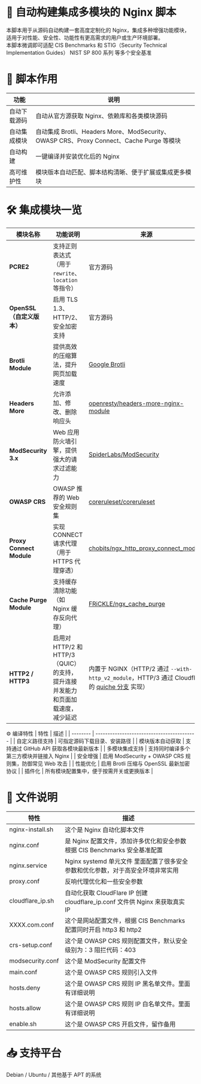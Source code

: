 # 🚀 自动构建集成多模块的 Nginx 脚本
本脚本用于从源码自动构建一套高度定制化的 Nginx，集成多种增强功能模块，适用于对性能、安全性、功能性有更高需求的用户或生产环境部署。<br>
本脚本微调即可适配 CIS Benchmarks 和 STIG（Security Technical Implementation Guides）	NIST SP 800 系列	等多个安全基准

# 📌 脚本作用
| 功能     | 说明                                                                           |
| ------ | ---------------------------------------------------------------------------- |
| 自动下载源码 | 自动从官方源获取 Nginx、依赖库和各类模块源码                                                    |
| 自动集成模块 | 自动集成 Brotli、Headers More、ModSecurity、OWASP CRS、Proxy Connect、Cache Purge 等模块 |
| 自动构建   | 一键编译并安装优化后的 Nginx                                                            |
| 高可维护性  | 模块版本自动匹配、脚本结构清晰、便于扩展或集成更多模块                                                  |


# 🛠️ 集成模块一览
| 模块名称                     | 功能说明                                 | 来源                                                                                                    |
| ------------------------ | ------------------------------------ | ----------------------------------------------------------------------------------------------------- |
| **PCRE2**                | 支持正则表达式（用于 `rewrite`、`location` 等指令） | 官方源码                                                                                                  |
| **OpenSSL（自定义版本）**       | 启用 TLS 1.3、HTTP/2、安全加密支持             | 官方源码                                                                                                  |
| **Brotli Module**        | 提供高效的压缩算法，提升网页加载速度                   | [Google Brotli](https://github.com/google/ngx_brotli)                                                 |
| **Headers More**         | 允许添加、修改、删除响应头                        | [openresty/headers-more-nginx-module](https://github.com/openresty/headers-more-nginx-module)         |
| **ModSecurity 3.x**      | Web 应用防火墙引擎，提供强大的请求过滤能力              | [SpiderLabs/ModSecurity](https://github.com/SpiderLabs/ModSecurity)                                   |
| **OWASP CRS**            | OWASP 推荐的 Web 安全规则集                  | [coreruleset/coreruleset](https://github.com/coreruleset/coreruleset)                                 |
| **Proxy Connect Module** | 实现 CONNECT 请求代理（用于 HTTPS 代理穿透）       | [chobits/ngx\_http\_proxy\_connect\_module](https://github.com/chobits/ngx_http_proxy_connect_module) |
| **Cache Purge Module**   | 支持缓存清除功能（如 Nginx 缓存反向代理）             | [FRiCKLE/ngx\_cache\_purge](https://github.com/FRiCKLE/ngx_cache_purge)                               |
| **HTTP2 / HTTP3**   | 启用对 HTTP/2 和 HTTP/3（QUIC）的支持，提升连接并发能力和页面加载速度，减少延迟 | 内置于 NGINX（HTTP/2 通过 `--with-http_v2_module`，HTTP/3 通过 Cloudflare 的 [quiche 分支](https://github.com/cloudflare/quiche) 实现） |


⚙️ 编译特性
| 特性       | 描述                                         |
| -------- | ------------------------------------------ |
| 自定义路径支持  | 可指定源码下载目录、安装路径                             |
| 模块版本自动获取 | 支持通过 GitHub API 获取各模块最新版本                  |
| 多模块集成支持  | 支持同时编译多个第三方模块并链接入 Nginx                    |
| 安全增强     | 启用 ModSecurity + OWASP CRS 规则集，防御常见 Web 攻击 |
| 性能优化     | 启用 Brotli 压缩与 OpenSSL 最新加密协议               |
| 插件化      | 所有模块配置集中，便于按需开关或更换版本                       |

# 📌 文件说明
| 特性       | 描述                                         |
| -------- | ------------------------------------------ |
| nginx-install.sh  | 这个是 Nginx 自动化脚本文件                             |
| nginx.conf | 是 Nginx 配置文件，添加许多优化和安全参数根据 CIS Benchmarks 安全基准配置                  |
| nginx.service  |  Nginx systemd 单元文件 里面配置了很多安全参数和优化参数，对于高安全环境非常实用                   |
| proxy.conf     | 反响代理优化和一些安全参数 |
| cloudflare_ip.sh     | 自动化获取 CloudFlare IP 创建cloudflare_ip.conf 文件供 Nginx 来获取真实 IP               |
| XXXX.com.conf      | 这个是网站配置文件，根据 CIS Benchmarks 配置同时开启 http3 和 http2                        |
| crs-setup.conf  | 这个是 OWASP CRS 规则配置文件，默认安全级别为：3 阻拦代码：403                             |
| modsecurity.conf  | 这个是 ModSecurity 配置文件                             |
| main.conf  | 这个是 OWASP CRS 规则引入文件                             |
| hosts.deny  | 这个是 OWASP CRS 规则 IP 黑名单文件。里面有详细说明                             |
| hosts.allow  | 这个是 OWASP CRS 规则 IP 白名单文件。里面有详细说明                            |
| enable.sh  | 这个是 OWASP CRS 开启文件，留作备用                             |


# 📥 支持平台
Debian / Ubuntu / 其他基于 APT 的系统
